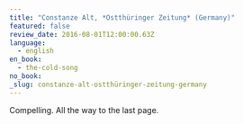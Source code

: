 ```yaml
---
title: "Constanze Alt, *Ostthüringer Zeitung* (Germany)"
featured: false
review_date: 2016-08-01T12:00:00.63Z
language:
  - english
en_book:
  - the-cold-song
no_book:
_slug: constanze-alt-ostthüringer-zeitung-germany
---
```


Compelling. All the way to the last page.

